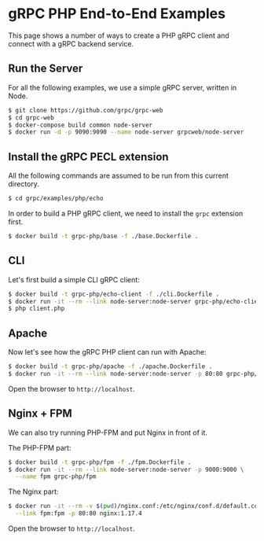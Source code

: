 # gRPC PHP End-to-End Examples

This page shows a number of ways to create a PHP gRPC client and connect with
a gRPC backend service.

## Run the Server

For all the following examples, we use a simple gRPC server, written in Node.

```sh
$ git clone https://github.com/grpc/grpc-web
$ cd grpc-web
$ docker-compose build common node-server
$ docker run -d -p 9090:9090 --name node-server grpcweb/node-server
```

## Install the gRPC PECL extension

All the following commands are assumed to be run from this current directory.

```sh
$ cd grpc/examples/php/echo
```

In order to build a PHP gRPC client, we need to install the `grpc` extension
first.

```sh
$ docker build -t grpc-php/base -f ./base.Dockerfile .
```

## CLI

Let's first build a simple CLI gRPC client:

```sh
$ docker build -t grpc-php/echo-client -f ./cli.Dockerfile .
$ docker run -it --rm --link node-server:node-server grpc-php/echo-client
$ php client.php
```

## Apache

Now let's see how the gRPC PHP client can run with Apache:

```sh
$ docker build -t grpc-php/apache -f ./apache.Dockerfile .
$ docker run -it --rm --link node-server:node-server -p 80:80 grpc-php/apache
```

Open the browser to `http://localhost`.

## Nginx + FPM

We can also try running PHP-FPM and put Nginx in front of it.

The PHP-FPM part:

```sh
$ docker build -t grpc-php/fpm -f ./fpm.Dockerfile .
$ docker run -it --rm --link node-server:node-server -p 9000:9000 \
  --name fpm grpc-php/fpm
```

The Nginx part:

```sh
$ docker run -it --rm -v $(pwd)/nginx.conf:/etc/nginx/conf.d/default.conf:ro \
  --link fpm:fpm -p 80:80 nginx:1.17.4
```

Open the browser to `http://localhost`.
